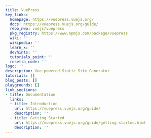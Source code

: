 ```yaml
---
title: VuePress
key_links:
  homepage: https://vuepress.vuejs.org/
  docs: https://vuepress.vuejs.org/guide/
  repo_nwo: vuejs/vuepress
  pkg_registry: https://www.npmjs.com/package/vuepress
  wiki: ''
  wikipedia: ''
  learn_x: ''
  devhints: ''
  tutorials_point: ''
  rosetta_code: ''
logo: ''
description: Vue-powered Static Site Generator
tutorials: []
blog_posts: []
playgrounds: []
link_sections:
- title: Documentation
  links:
  - title: Introduction
    url: https://vuepress.vuejs.org/guide/
    description: ''
  - title: Getting Started
    url: https://vuepress.vuejs.org/guide/getting-started.html
    description: ''
---
```

